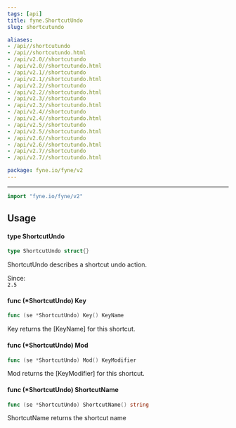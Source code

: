 ```yaml
---
tags: [api]
title: fyne.ShortcutUndo
slug: shortcutundo

aliases:
- /api//shortcutundo
- /api//shortcutundo.html
- /api/v2.0//shortcutundo
- /api/v2.0//shortcutundo.html
- /api/v2.1//shortcutundo
- /api/v2.1//shortcutundo.html
- /api/v2.2//shortcutundo
- /api/v2.2//shortcutundo.html
- /api/v2.3//shortcutundo
- /api/v2.3//shortcutundo.html
- /api/v2.4//shortcutundo
- /api/v2.4//shortcutundo.html
- /api/v2.5//shortcutundo
- /api/v2.5//shortcutundo.html
- /api/v2.6//shortcutundo
- /api/v2.6//shortcutundo.html
- /api/v2.7//shortcutundo
- /api/v2.7//shortcutundo.html

package: fyne.io/fyne/v2
---
```



---
```go
import "fyne.io/fyne/v2"
```

## Usage

#### type ShortcutUndo

```go
type ShortcutUndo struct{}
```

ShortcutUndo describes a shortcut undo action.


<div class="since">Since: <code>
2.5</code></div>

#### func (*ShortcutUndo) Key

```go
func (se *ShortcutUndo) Key() KeyName
```
Key returns the [KeyName] for this shortcut.

#### func (*ShortcutUndo) Mod

```go
func (se *ShortcutUndo) Mod() KeyModifier
```
Mod returns the [KeyModifier] for this shortcut.

#### func (*ShortcutUndo) ShortcutName

```go
func (se *ShortcutUndo) ShortcutName() string
```
ShortcutName returns the shortcut name

